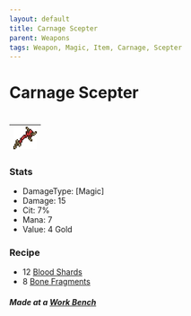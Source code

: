 ```yaml
---
layout: default
title: Carnage Scepter 
parent: Weapons
tags: Weapon, Magic, Item, Carnage, Scepter
---
```


# Carnage Scepter
#
| ![Icon](https://raw.githubusercontent.com/RickLugtigheid/SupernovaMod/main/Items/Weapons/PreHardmode/CarnageScepter.png) |
| ------ |

### Stats
- DamageType: [Magic]
- Damage: 15
- Cit: 7%
- Mana: 7
- Value: 4 Gold

### Recipe
- 12 [Blood Shards](https://ricklugtigheid.github.io/SupernovaMod/docs/items/materials/blood_shards)
- 8 [Bone Fragments](https://ricklugtigheid.github.io/SupernovaMod/docs/items/materials/bone_fragment)

##### Made at a [Work Bench](https://terraria.gamepedia.com/Work_Benches)